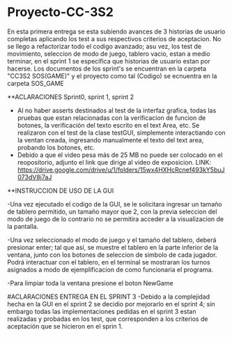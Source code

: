 # Proyecto-CC-3S2
En esta primera entrega se esta subiendo avances de 3 historias de usuario completas aplicando los test a sus respectivos criterios de aceptacion. 
No se llego a refactorizar todo el codigo avanzado; asu vez, los test de movimiento, seleccion de modo de juego, tablero vacio, estan a medio terminar, en el sprint 1
se especifica que historias de usuario estan por hacerse.
Los documentos de los sprint's se encuentran en la carpeta "CC3S2 SOS(GAME)" y el proyecto como tal (Codigo) se ecnuentra en la carpeta SOS_GAME

**ACLARACIONES Sprint0, sprint 1, sprint 2
- Al no haber asserts destinados al test de la interfaz grafica, todas las pruebas que estan relacionadas con la verificacion de funcion de botones, la verificación
del texto escrito en el text Area, etc. Se realizaron con el test de la clase testGUI, simplemente interactiando con la ventan creada, ingresando manualmente
el texto del text area, probando los botones, etc.
- Debido a que el video pesa más de 25 MB no puede ser colocado en el reopositorio, adjunto el link que dirige al video de exposicion.
LINK: https://drive.google.com/drive/u/1/folders/15wx4HXHcRcnef493kY5buJ073dV8j7aJ

**INSTRUCCION DE USO DE LA GUI

-Una vez ejecutado el codigo de la GUI, se le solicitara ingresar un tamaño de tablero permitido, un tamaño mayor que 2, con la previa seleccion del modo de juego
de lo contrario no se permitira acceder a la visualizacion de la pantalla.

-Una vez seleccionado el modo de juego y el tamaño del tablero, deberá presionar enter; tal que así, se muestre el tablero en la parte inferior de la ventana, junto
con los botones de seleccion de simbolo de cada jugador.
Podrá interactuar con el tablero, en el terminal se mostraran los turnos asignados a modo de ejemplificacion de como funcionaria el programa.

-Para limpiar toda la ventana presione el boton NewGame

#ACLARACIONES ENTREGA EN EL SPRINT 3
-Debido a la complejidad hecha en la GUI en el sprint 2 se decidio por mejorarlo en el sprint 4; sin embargo todas las implementaciones pedidas en el sprint 3
estan realizadas y probadas en los test, que corresponden a los criterios de aceptación que se hicieron en el sprin 1.
